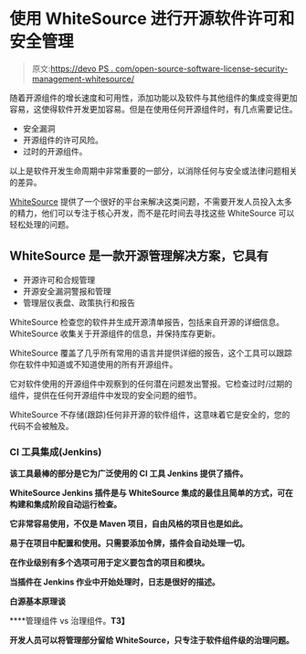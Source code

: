 # 使用 WhiteSource 进行开源软件许可和安全管理

> 原文:[https://devo PS . com/open-source-software-license-security-management-whitesource/](https://devops.com/open-source-software-license-security-management-whitesource/)

随着开源组件的增长速度和可用性，添加功能以及软件与其他组件的集成变得更加容易，这使得软件开发更加容易。但是在使用任何开源组件时，有几点需要记住。

*   安全漏洞
*   开源组件的许可风险。
*   过时的开源组件。

以上是软件开发生命周期中非常重要的一部分，以消除任何与安全或法律问题相关的差异。

[WhiteSource](http://www.whitesourcesoftware.com/) 提供了一个很好的平台来解决这类问题，不需要开发人员投入太多的精力，他们可以专注于核心开发，而不是花时间去寻找这些 WhiteSource 可以轻松处理的问题。

## WhiteSource 是一款开源管理解决方案，它具有

*   开源许可和合规管理
*   开源安全漏洞警报和管理
*   管理层仪表盘、政策执行和报告

WhiteSource 检查您的软件并生成开源清单报告，包括来自开源的详细信息。WhiteSource 收集关于开源组件的信息，并保持库存更新。

WhiteSource 覆盖了几乎所有常用的语言并提供详细的报告，这个工具可以跟踪你在软件中知道或不知道使用的所有开源组件。

它对软件使用的开源组件中观察到的任何潜在问题发出警报。它检查过时/过期的组件，提供在任何开源组件中发现的安全问题的细节。

WhiteSource 不存储(跟踪)任何非开源的软件组件，这意味着它是安全的，您的代码不会被触及。

### **CI 工具集成(Jenkins)**

**该工具最棒的部分是它为广泛使用的 CI 工具 Jenkins 提供了插件。**

**WhiteSource Jenkins 插件是与 WhiteSource 集成的最佳且简单的方式，可在构建和集成阶段自动运行检查。**

**它非常容易使用，不仅是 Maven 项目，自由风格的项目也是如此。**

**易于在项目中配置和使用。只需要添加令牌，插件会自动处理一切。**

**在作业级别有多个选项可用于定义要包含的项目和模块。**

**当插件在 Jenkins 作业中开始处理时，日志是很好的描述。**

**白源基本原理谈**

****管理组件 vs 治理组件。**T3】**

**开发人员可以将管理部分留给 WhiteSource，只专注于软件组件级的治理问题。**